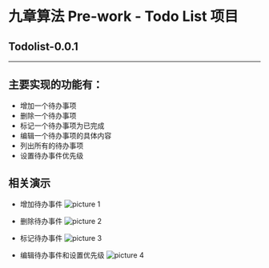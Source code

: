 # 九章算法 Pre-work - Todo List 项目
## Todolist-0.0.1
---

## 主要实现的功能有：
- 增加一个待办事项
- 删除一个待办事项
- 标记一个待办事项为已完成
- 编辑一个待办事项的具体内容
- 列出所有的待办事项
- 设置待办事件优先级

## 相关演示

+ 增加待办事件
![picture 1](https://github.com/JackTang816/todolist/blob/master/creatTodo.gif "增加待办事件")

+ 删除待办事件
![picture 2](https://github.com/JackTang816/todolist/blob/master/deleteTodo.gif "删除待办事件")

+ 标记待办事件
![picture 3](https://github.com/JackTang816/todolist/blob/master/markTodo.gif "标记待办事件")

+ 编辑待办事件和设置优先级
![picture 4](https://github.com/JackTang816/todolist/blob/master/editTodo.gif "编辑待办事件")
